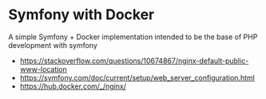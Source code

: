 Symfony with Docker
===================

A simple Symfony + Docker implementation intended to be the base of PHP development with symfony

* https://stackoverflow.com/questions/10674867/nginx-default-public-www-location
* https://symfony.com/doc/current/setup/web_server_configuration.html
* https://hub.docker.com/_/nginx/